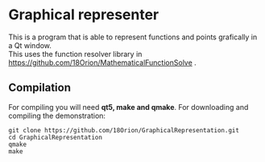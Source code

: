 # **Graphical representer**

This is a program that is able to represent functions and points grafically in a Qt window.  
This uses the function resolver library in https://github.com/18Orion/MathematicalFunctionSolve .
## **Compilation**
For compiling you will need **qt5, make and qmake**.
For downloading and compiling the demonstration: 
```
git clone https://github.com/18Orion/GraphicalRepresentation.git  
cd GraphicalRepresentation  
qmake  
make
```
